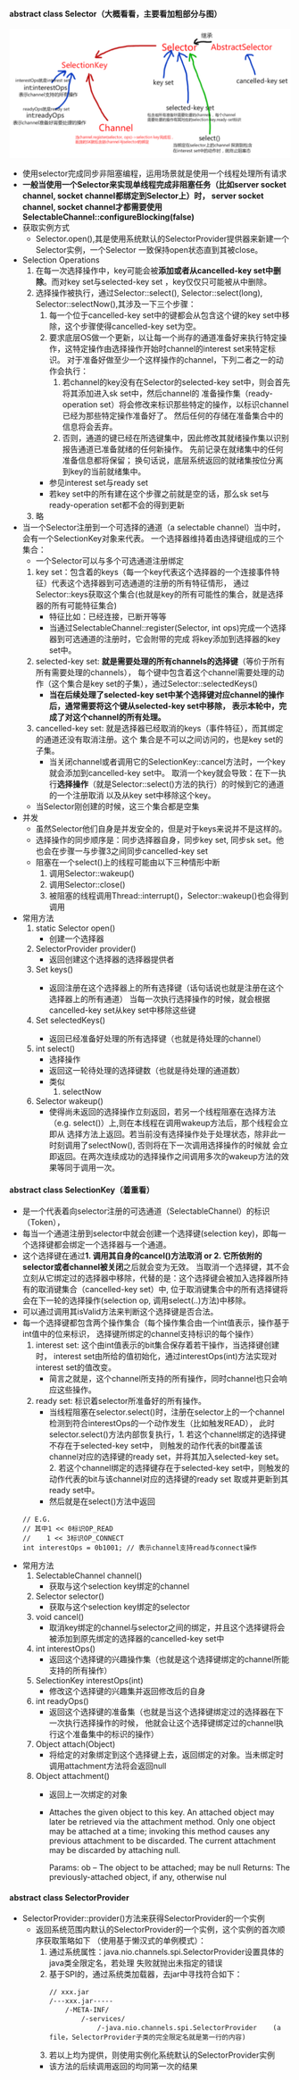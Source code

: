 #### abstract class Selector（大概看看，主要看加粗部分与图）
![](imgs/selector-channel.png)
* 使用selector完成同步非阻塞编程，运用场景就是使用一个线程处理所有请求
* **一般当使用一个Selector来实现单线程完成非阻塞任务（比如server socket channel, socket channel都绑定到Selector上）时，
    server socket channel, socket channel才都需要使用SelectableChannel::configureBlocking(false)**
* 获取实例方式
    * Selector.open(),其是使用系统默认的SelectorProvider提供器来新建一个Selector实例，一个Selector
        一致保持open状态直到其被close。
* Selection Operations
    1. 在每一次选择操作中，key可能会被**添加或者从cancelled-key set中删除**。而对key set与selected-key set
        ，key仅仅只可能被从中删除。
    2. 选择操作被执行，通过Selector::select(), Selector::select(long), Selector::selectNow(),其涉及一下三个步骤：
        1. 每一个位于cancelled-key set中的键都会从包含这个键的key set中移除，这个步骤使得cancelled-key set为空。
        2. 要求底层OS做一个更新，以让每一个尚存的通道准备好来执行特定操作，这特定操作由选择操作开始时channel的interest set来特定标识。
            对于准备好做至少一个这样操作的channel，下列二者之一的动作会执行：
            1. 若channel的key没有在Selector的selected-key set中，则会首先将其添加进入sk set中，然后channel的
                准备操作集（ready-operation set）将会修改来标识那些特定的操作，以标识channel已经为那些特定操作准备好了。
                然后任何的存储在准备集合中的信息将会丢弃。
            2. 否则，通道的键已经在所选键集中，因此修改其就绪操作集以识别报告通道已准备就绪的任何新操作。 
                先前记录在就绪集中的任何准备信息都将保留； 换句话说，底层系统返回的就绪集按位分离到key的当前就绪集中。
        * 参见interest set与ready set
        * 若key set中的所有建在这个步骤之前就是空的话，那么sk set与ready-operation set都不会的得到更新
    3. 略 
* 当一个Selector注册到一个可选择的通道（a selectable channel）当中时，会有一个SelectionKey对象来代表。
    一个选择器维持着由选择键组成的三个集合：
    * 一个Selector可以与多个可选通道注册绑定
    1. key set：包含着的keys（每一个key代表这个选择器的一个连接事件特征）代表这个选择器到可选通道的注册的所有特征情形，
        通过Selector::keys获取这个集合(也就是key的所有可能性的集合，就是选择器的所有可能特征集合)
        * 特征比如：已经连接，已断开等等
        * 当通过SelectableChannel::register(Selector, int ops)完成一个选择器到可选通道的注册时，它会附带的完成
            将key添加到选择器的key set中。
    2. selected-key set: **就是需要处理的所有channels的选择键**（等价于所有所有需要处理的channels），
        每个键中包含着这个channel需要处理的动作（这个集合是key set的子集），通过Selector::selectedKeys()
        * **当在后续处理了selected-key set中某个选择键对应channel的操作后，通常需要将这个键从selected-key set中移除，
            表示本轮中，完成了对这个channel的所有处理。**
    3. cancelled-key set: 就是选择器已经取消的keys（事件特征），而其绑定的通道还没有取消注册。这个
        集合是不可以之间访问的，也是key set的子集。
        * 当关闭channel或者调用它的SelectionKey::cancel方法时，一个key就会添加到cancelled-key set中。
            取消一个key就会导致：在下一执行**选择操作**（就是Selector::select()方法的执行）的时候到它的通道的一个注册取消
            以及从key set中移除这个key。
    * 当Selector刚创建的时候，这三个集合都是空集
* 并发
    * 虽然Selector他们自身是并发安全的，但是对于keys来说并不是这样的。
    * 选择操作的同步顺序是：同步选择器自身，同步key set, 同步sk set。他也会在步骤一与步骤3之间同步cancelled-key set
    * 阻塞在一个select()上的线程可能由以下三种情形中断
        1. 调用Selector::wakeup()
        2. 调用Selector::close()
        2. 被阻塞的线程调用Thread::interrupt()，Selector::wakeup()也会得到调用
* 常用方法
    1. static Selector open()
        * 创建一个选择器
    2. SelectorProvider provider()
        * 返回创建这个选择器的选择器提供者
    3. Set<SelectionKey> keys()
        * 返回注册在这个选择器上的所有选择键（话句话说也就是注册在这个选择器上的所有通道）
            当每一次执行选择操作的时候，就会根据cancelled-key set从key set中移除这些键
    4. Set<SelectionKey> selectedKeys()
        * 返回已经准备好处理的所有选择键（也就是待处理的channel）
    5. int select()
        * 选择操作
        * 返回这一轮待处理的选择键数（也就是待处理的通道数）
        * 类似
            1. selectNow
    6. Selector wakeup()
        * 使得尚未返回的选择操作立刻返回，若另一个线程阻塞在选择方法（e.g. select()）上,则在本线程在调用wakeup方法后，那个线程会立即从
            选择方法上返回。若当前没有选择操作处于处理状态，除非此一时刻调用了selectNow(), 否则将在下一次调用选择操作的时候就
            会立即返回。在两次连续成功的选择操作之间调用多次的wakeup方法的效果等同于调用一次。
#### abstract class SelectionKey（着重看）
* 是一个代表着向selector注册的可选通道（SelectableChannel）的标识（Token），
* 每当一个通道注册到selector中就会创建一个选择键(selection key)，即每一个选择键都会绑定一个选择器与一个通道。
* 这个选择键在通过**1. 调用其自身的cancel()方法取消 or 2. 它所依附的selector或者channel被关闭**之后就会变为无效。
    当取消一个选择键，其不会立刻从它绑定过的选择器中移除，代替的是：这个选择键会被加入选择器所持有的取消键集合（cancelled-key set）中,
    位于取消键集合中的所有选择键将会在下一轮的选择操作(selection op, 调用select(..)方法)中移除。
* 可以通过调用其isValid方法来判断这个选择键是否合法。
* 每一个选择键都包含两个操作集合（每个操作集合由一个int值表示，操作基于int值中的位来标识，
    选择键所绑定的channel支持标识的每个操作）
    1. interest set: 这个由int值表示的bit集合保存着若干操作，当选择键创建时，
        interest set由所给的值初始化，通过interestOps(int)方法实现对interest set的值改变。
        * 简言之就是，这个channel所支持的所有操作，同时channel也只会响应这些操作。
    2. ready set: 标识着selector所准备好的所有操作。
        * 当线程阻塞在selector.select()时，注册在selector上的一个channel检测到符合interestOps的一个动作发生（比如触发READ），
            此时selector.select()方法内部恢复执行，1. 若这个channel绑定的选择键不存在于selected-key set中，
            则触发的动作代表的bit覆盖该channel对应的选择键的ready set，并将其加入selected-key set。
            2. 若这个channel绑定的选择键存在于selected-key set中，则触发的动作代表的bit与该channel对应的选择键的ready set
            取或并更新到其ready set中。
        * 然后就是在select()方法中返回
    ```
    // E.G.
    // 其中1 << 0标识OP_READ
    //    1 << 3标识OP_CONNECT  
    int interestOps = 0b1001; // 表示channel支持read与connect操作
    ```
* 常用方法
    1. SelectableChannel channel()
        * 获取与这个selection key绑定的channel
    2. Selector selector()
        * 获取与这个selection key绑定的selector
    3. void cancel()
        * 取消key绑定的channel与selector之间的绑定，并且这个选择键将会被添加到原先绑定的选择器的cancelled-key set中
    4. int interestOps()
        * 返回这个选择键的兴趣操作集（也就是这个选择键绑定的channel所能支持的所有操作）
    5. SelectionKey interestOps(int)
        * 修改这个选择键的兴趣集并返回修改后的自身
    6. int readyOps()
        * 返回这个选择键的准备集（也就是当这个选择键绑定过的选择器在下一次执行选择操作的时候，
            他就会让这个选择键绑定过的channel执行这个准备集中的标识的操作）
    7. Object attach(Object)
        * 将给定的对象绑定到这个选择键上去，返回绑定的对象。当未绑定时调用attachment方法将会返回null
    8. Object attachment()
        * 返回上一次绑定的对象
        * Attaches the given object to this key.
          An attached object may later be retrieved via the attachment method. Only one object may be attached at a time; invoking this method causes any previous attachment to be discarded. The current attachment may be discarded by attaching null.
          
          Params:
          ob – The object to be attached; may be null
          Returns:
          The previously-attached object, if any, otherwise nul
#### abstract class SelectorProvider
* SelectorProvider::provider()方法来获得SelectorProvider的一个实例
    * 返回系统范围内默认的SelectorProvider的一个实例，这个实例的首次顺序获取策略如下
        （使用基于懒汉式的单例模式）：
        1. 通过系统属性：java.nio.channels.spi.SelectorProvider设置具体的java类全限定名，若处理
            失败就抛出未指定的错误
        2. 基于SPI的，通过系统类加载器，去jar中寻找符合如下：
            ```
            // xxx.jar
            /---xxx.jar-----
                /-META-INF/
                    /-services/
                        /-java.nio.channels.spi.SelectorProvider    (a file，SelectorProvider子类的完全限定名就是第一行的内容)
            
            ```
        3. 若以上均为提供，则使用实例化系统默认的SelectorProvider实例
        * 该方法的后续调用返回的均同第一次的结果